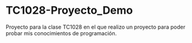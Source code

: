 # TC1028-Proyecto_Demo
Proyecto para la clase TC1028 en el que realizo un proyecto para poder probar mis conocimientos de programación.
